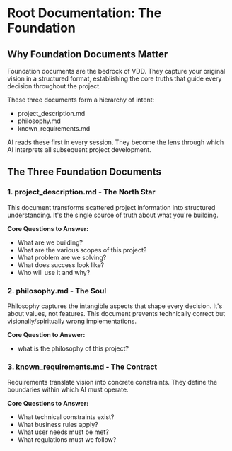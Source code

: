 # Root Documentation: The Foundation

## Why Foundation Documents Matter

Foundation documents are the bedrock of VDD. They capture your original vision in a structured format, establishing the core truths that guide every decision throughout the project. 

These three documents form a hierarchy of intent:
- project_description.md
- philosophy.md
- known_requirements.md

AI reads these first in every session. They become the lens through which AI interprets all subsequent project development.

## The Three Foundation Documents

### 1. project_description.md - The North Star

This document transforms scattered project information into structured understanding. It's the single source of truth about what you're building.

**Core Questions to Answer:**
- What are we building?
- What are the various scopes of this project?
- What problem are we solving?
- What does success look like?
- Who will use it and why?


### 2. philosophy.md - The Soul

Philosophy captures the intangible aspects that shape every decision. It's about values, not features. This document prevents technically correct but visionally/spiritually wrong implementations. 


**Core Question to Answer:**
- what is the philosophy of this project?



### 3. known_requirements.md - The Contract

Requirements translate vision into concrete constraints. They define the boundaries within which AI must operate.

**Core Questions to Answer:**
- What technical constraints exist?
- What business rules apply?
- What user needs must be met?
- What regulations must we follow?


